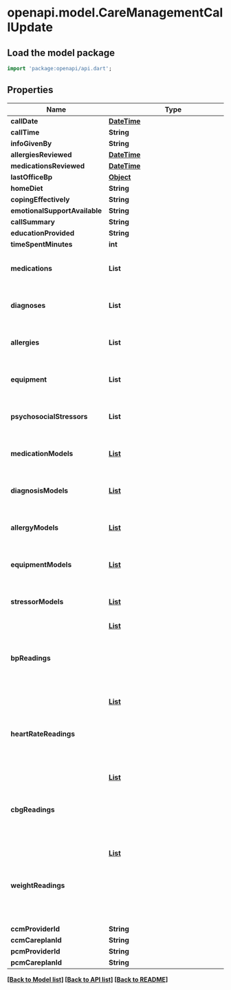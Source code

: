 # openapi.model.CareManagementCallUpdate

## Load the model package
```dart
import 'package:openapi/api.dart';
```

## Properties
Name | Type | Description | Notes
------------ | ------------- | ------------- | -------------
**callDate** | [**DateTime**](DateTime.md) |  | [optional] 
**callTime** | **String** |  | [optional] 
**infoGivenBy** | **String** |  | [optional] 
**allergiesReviewed** | [**DateTime**](DateTime.md) |  | [optional] 
**medicationsReviewed** | [**DateTime**](DateTime.md) |  | [optional] 
**lastOfficeBp** | [**Object**](.md) |  | [optional] 
**homeDiet** | **String** |  | [optional] 
**copingEffectively** | **String** |  | [optional] 
**emotionalSupportAvailable** | **String** |  | [optional] 
**callSummary** | **String** |  | [optional] 
**educationProvided** | **String** |  | [optional] 
**timeSpentMinutes** | **int** |  | [optional] 
**medications** | **List<String>** |  | [optional] [default to const []]
**diagnoses** | **List<String>** |  | [optional] [default to const []]
**allergies** | **List<String>** |  | [optional] [default to const []]
**equipment** | **List<String>** |  | [optional] [default to const []]
**psychosocialStressors** | **List<String>** |  | [optional] [default to const []]
**medicationModels** | [**List<MedicationCreate>**](MedicationCreate.md) |  | [optional] [default to const []]
**diagnosisModels** | [**List<DiagnosisCreate>**](DiagnosisCreate.md) |  | [optional] [default to const []]
**allergyModels** | [**List<AllergyCreate>**](AllergyCreate.md) |  | [optional] [default to const []]
**equipmentModels** | [**List<EquipmentCreate>**](EquipmentCreate.md) |  | [optional] [default to const []]
**stressorModels** | [**List<PsychosocialStressorCreate>**](PsychosocialStressorCreate.md) |  | [optional] [default to const []]
**bpReadings** | [**List<Object>**](Object.md) |  | [optional] [default to const []]
**heartRateReadings** | [**List<Object>**](Object.md) |  | [optional] [default to const []]
**cbgReadings** | [**List<Object>**](Object.md) |  | [optional] [default to const []]
**weightReadings** | [**List<Object>**](Object.md) |  | [optional] [default to const []]
**ccmProviderId** | **String** |  | [optional] 
**ccmCareplanId** | **String** |  | [optional] 
**pcmProviderId** | **String** |  | [optional] 
**pcmCareplanId** | **String** |  | [optional] 

[[Back to Model list]](../README.md#documentation-for-models) [[Back to API list]](../README.md#documentation-for-api-endpoints) [[Back to README]](../README.md)


